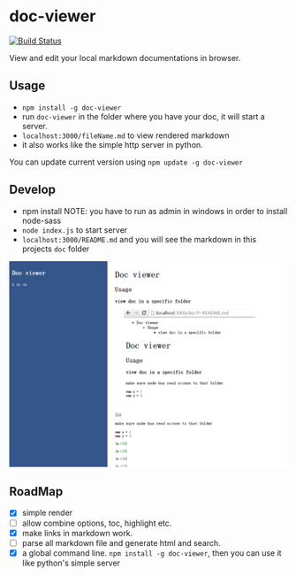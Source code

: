 # doc-viewer

[![Build Status](https://travis-ci.org/at15/doc-viewer.svg?branch=master)](https://travis-ci.org/at15/doc-viewer)

View and edit your local markdown documentations in browser.

## Usage

- `npm install -g doc-viewer`
- run `doc-viewer` in the folder where you have your doc, it will start a server.
- `localhost:3000/fileName.md` to view rendered markdown
- it also works like the simple http server in python.

You can update current version using `npm update -g doc-viewer`

## Develop

- npm install NOTE: you have to run as admin in windows in order to install node-sass
- `node index.js` to start server
- `localhost:3000/README.md` and you will see the markdown in this projects `doc` folder

![screen](public/screen.PNG)

## RoadMap

- [x] simple render
- [ ] allow combine options, toc, highlight etc.
- [x] make links in markdown work.
- [ ] parse all markdown file and generate html and search.
- [x] a global command line. `npm install -g doc-viewer`, then you can use it like python's simple server
